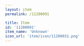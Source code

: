 ```yaml
---
layout: item
permalink: /11200091

title: Item
id: '11200091'
item_name: 'Unknown'
icon_url: 'item/icon/11200031.png'
---
```

